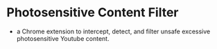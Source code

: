 # Photosensitive Content Filter
- a Chrome extension to intercept, detect, and filter unsafe excessive photosensitive Youtube content.


 
